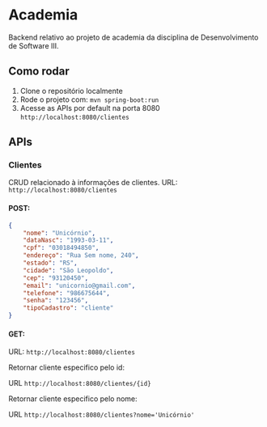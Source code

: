 # Academia

Backend relativo ao projeto de academia da disciplina de Desenvolvimento de Software III.

## Como rodar

1. Clone o repositório localmente
2. Rode o projeto com: `mvn spring-boot:run`
3. Acesse as APIs por default na porta 8080 `http://localhost:8080/clientes`

## APIs

### Clientes

CRUD relacionado à informações de clientes.
URL: `http://localhost:8080/clientes`

#### POST: 
```json
{
	"nome": "Unicórnio",
	"dataNasc": "1993-03-11",
	"cpf": "03018494850",
	"endereço": "Rua Sem nome, 240",
	"estado": "RS",
	"cidade": "São Leopoldo",
	"cep": "93120450",
	"email": "unicornio@gmail.com",
	"telefone": "986675644",
	"senha": "123456",
	"tipoCadastro": "cliente"
}
```

#### GET:

URL: `http://localhost:8080/clientes`

Retornar cliente especifico pelo id:

URL `http://localhost:8080/clientes/{id}`

Retornar cliente especifico pelo nome:

URL `http://localhost:8080/clientes?nome='Unicórnio'`
